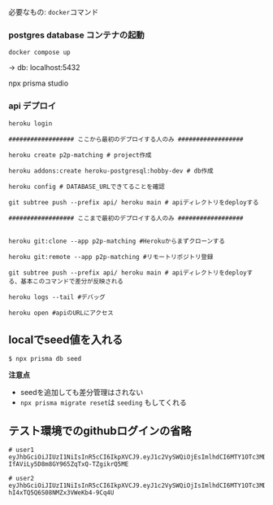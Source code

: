 必要なもの: `docker`コマンド

### postgres database コンテナの起動
```
docker compose up
```
-> db:     localhost:5432

npx prisma studio

### api デプロイ
```
heroku login

################## ここから最初のデプロイする人のみ ##################

heroku create p2p-matching # project作成

heroku addons:create heroku-postgresql:hobby-dev # db作成

heroku config # DATABASE_URLできてることを確認

git subtree push --prefix api/ heroku main # apiディレクトリをdeployする

################## ここまで最初のデプロイする人のみ ##################


heroku git:clone --app p2p-matching #Herokuからまずクローンする

heroku git:remote --app p2p-matching #リモートリポジトリ登録

git subtree push --prefix api/ heroku main # apiディレクトリをdeployする、基本このコマンドで差分が反映される

heroku logs --tail #デバッグ

heroku open #apiのURLにアクセス
```

## localでseed値を入れる

```
$ npx prisma db seed 
```


**注意点**
- seedを追加しても差分管理はされない
- `npx prisma migrate reset`は `seeding` もしてくれる




## テスト環境でのgithubログインの省略
```
# user1 
eyJhbGciOiJIUzI1NiIsInR5cCI6IkpXVCJ9.eyJ1c2VySWQiOjEsImlhdCI6MTY1OTc3MDY1OX0.lpGGDVJ0y-IfAViLy5D8m8GY965ZqTxQ-TZgikrQ5ME

# user2
eyJhbGciOiJIUzI1NiIsInR5cCI6IkpXVCJ9.eyJ1c2VySWQiOjIsImlhdCI6MTY1OTc3MDY1OX0.tzLuKarW0wCOz-hI4xTQ5Q6S08NMZx3VWeKb4-9Cq4U
```
